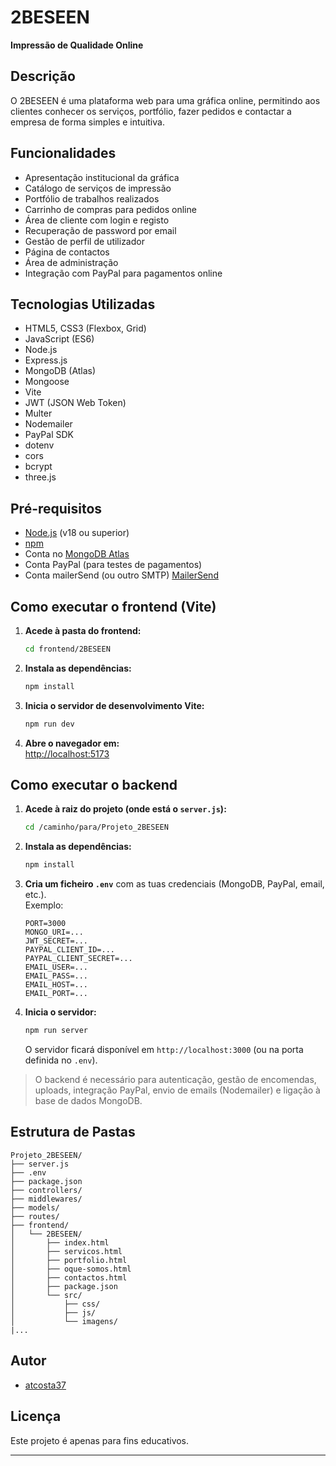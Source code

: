 # 2BESEEN

**Impressão de Qualidade Online**

## Descrição

O 2BESEEN é uma plataforma web para uma gráfica online, permitindo aos clientes conhecer os serviços, portfólio, fazer pedidos e contactar a empresa de forma simples e intuitiva.

## Funcionalidades

- Apresentação institucional da gráfica
- Catálogo de serviços de impressão
- Portfólio de trabalhos realizados
- Carrinho de compras para pedidos online
- Área de cliente com login e registo
- Recuperação de password por email 
- Gestão de perfil de utilizador
- Página de contactos
- Área de administração 
- Integração com PayPal para pagamentos online

## Tecnologias Utilizadas

- HTML5, CSS3 (Flexbox, Grid)
- JavaScript (ES6)
- Node.js
- Express.js
- MongoDB (Atlas)
- Mongoose
- Vite
- JWT (JSON Web Token)
- Multer
- Nodemailer
- PayPal SDK
- dotenv
- cors
- bcrypt
- three.js

## Pré-requisitos

- [Node.js](https://nodejs.org/) (v18 ou superior)
- [npm](https://www.npmjs.com/)
- Conta no [MongoDB Atlas](https://www.mongodb.com/cloud/atlas)
- Conta PayPal (para testes de pagamentos)
- Conta mailerSend (ou outro SMTP) [MailerSend](https://www.mailersend.com)

## Como executar o frontend (Vite)

1. **Acede à pasta do frontend:**
   ```bash
   cd frontend/2BESEEN
   ```

2. **Instala as dependências:**
   ```bash
   npm install
   ```

3. **Inicia o servidor de desenvolvimento Vite:**
   ```bash
   npm run dev
   ```

4. **Abre o navegador em:**  
   [http://localhost:5173](http://localhost:5173)

## Como executar o backend

1. **Acede à raiz do projeto (onde está o `server.js`):**
   ```bash
   cd /caminho/para/Projeto_2BESEEN
   ```

2. **Instala as dependências:**
   ```bash
   npm install
   ```

3. **Cria um ficheiro `.env`** com as tuas credenciais (MongoDB, PayPal, email, etc.).  
   Exemplo:
   ```
   PORT=3000
   MONGO_URI=...
   JWT_SECRET=...
   PAYPAL_CLIENT_ID=...
   PAYPAL_CLIENT_SECRET=...
   EMAIL_USER=...
   EMAIL_PASS=...
   EMAIL_HOST=...
   EMAIL_PORT=...
   ```

4. **Inicia o servidor:**
   ```bash
   npm run server
   ```
   O servidor ficará disponível em `http://localhost:3000` (ou na porta definida no `.env`).

> O backend é necessário para autenticação, gestão de encomendas, uploads, integração PayPal, envio de emails (Nodemailer) e ligação à base de dados MongoDB.

## Estrutura de Pastas

```
Projeto_2BESEEN/
├── server.js
├── .env
├── package.json
├── controllers/
├── middlewares/
├── models/
├── routes/
├── frontend/
│   └── 2BESEEN/
│       ├── index.html
│       ├── servicos.html
│       ├── portfolio.html
│       ├── oque-somos.html
│       ├── contactos.html
│       ├── package.json
│       └── src/
│           ├── css/
│           ├── js/
│           └── imagens/
|...
```

## Autor

- [atcosta37](https://github.com/atcosta37)

## Licença

Este projeto é apenas para fins educativos.

---
